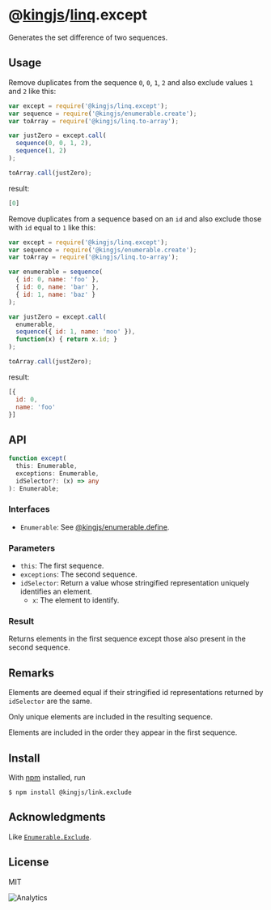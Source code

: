 # @[kingjs](https://www.npmjs.com/package/kingjs)/[linq](https://www.npmjs.com/package/@kingjs/linq).except
Generates the set difference of two sequences.
## Usage
Remove duplicates from the sequence `0`, `0`, `1`, `2` and also exclude values `1` and `2` like this:
```js
var except = require('@kingjs/linq.except');
var sequence = require('@kingjs/enumerable.create');
var toArray = require('@kingjs/linq.to-array');

var justZero = except.call(
  sequence(0, 0, 1, 2),
  sequence(1, 2)
);

toArray.call(justZero);
```
result:
```js
[0]
```
Remove duplicates from a sequence based on an `id` and also exclude those with `id` equal to `1` like this:
```js
var except = require('@kingjs/linq.except');
var sequence = require('@kingjs/enumerable.create');
var toArray = require('@kingjs/linq.to-array');

var enumerable = sequence(
  { id: 0, name: 'foo' },
  { id: 0, name: 'bar' },
  { id: 1, name: 'baz' }
);

var justZero = except.call(
  enumerable,
  sequence({ id: 1, name: 'moo' }),
  function(x) { return x.id; }
);

toArray.call(justZero);
```
result:
```js
[{ 
  id: 0,
  name: 'foo'
}]
```

## API
```ts
function except(
  this: Enumerable, 
  exceptions: Enumerable, 
  idSelector?: (x) => any
): Enumerable;
```
### Interfaces
- `Enumerable`: See [@kingjs/enumerable.define](https://www.npmjs.com/package/@kingjs/enumerable.define).

### Parameters
- `this`: The first sequence.
- `exceptions`: The second sequence.
- `idSelector`: Return a value whose stringified representation uniquely identifies an element.
  - `x`: The element to identify.

### Result
Returns elements in the first sequence except those also present in the second sequence.
## Remarks
Elements are deemed equal if their stringified id representations returned by `idSelector` are the same.

Only unique elements are included in the resulting sequence. 

Elements are included in the order they appear in the first sequence.
## Install
With [npm](https://npmjs.org/) installed, run

```
$ npm install @kingjs/link.exclude
```

## Acknowledgments
Like [`Enumerable.Exclude`](https://msdn.microsoft.com/en-us/library/bb336390(v=vs.110).aspx).

## License

MIT

![Analytics](https://analytics.kingjs.net/linq/except)